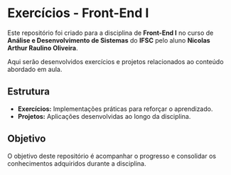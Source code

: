 # Exercícios - Front-End I

Este repositório foi criado para a disciplina de **Front-End I** no curso de **Análise e Desenvolvimento de Sistemas** do **IFSC** pelo aluno **Nicolas Arthur Raulino Oliveira**. 

Aqui serão desenvolvidos exercícios e projetos relacionados ao conteúdo abordado em aula.

## Estrutura

- **Exercícios:** Implementações práticas para reforçar o aprendizado.
- **Projetos:** Aplicações desenvolvidas ao longo da disciplina.

## Objetivo

O objetivo deste repositório é acompanhar o progresso e consolidar os conhecimentos adquiridos durante a disciplina.
